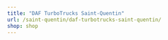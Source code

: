 ```yaml
---
title: "DAF TurboTrucks Saint-Quentin"
url: /saint-quentin/daf-turbotrucks-saint-quentin/
shop: shop
---
```

